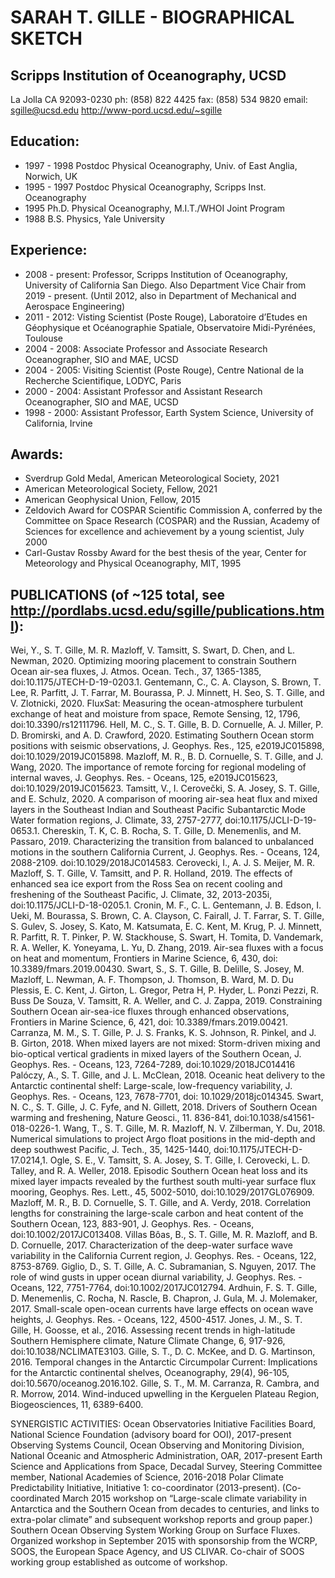 # SARAH T. GILLE - BIOGRAPHICAL  SKETCH
## Scripps Institution of Oceanography, UCSD
La Jolla CA 92093-0230
ph: (858) 822 4425 fax: (858) 534 9820
email: sgille@ucsd.edu http://www-pord.ucsd.edu/~sgille

## Education:
- 1997 - 1998 Postdoc Physical Oceanography, Univ. of East Anglia, Norwich, UK
- 1995 - 1997 Postdoc Physical Oceanography, Scripps Inst. Oceanography
- 1995 Ph.D. Physical Oceanography, M.I.T./WHOI Joint Program
- 1988 B.S. Physics, Yale University

## Experience:
- 2008 - present: Professor, Scripps Institution of Oceanography, University of California San Diego.  Also Department Vice Chair from 2019 - present. (Until 2012, also in Department of Mechanical and Aerospace Engineering)
- 2011 - 2012:	Visting Scientist (Poste Rouge), Laboratoire d’Etudes en Géophysique et Océanographie Spatiale, Observatoire Midi-Pyrénées, Toulouse
- 2004 - 2008:	Associate Professor and Associate Research Oceanographer, SIO and MAE, UCSD
- 2004 - 2005:	Visiting Scientist (Poste Rouge), Centre National de la Recherche Scientifique, LODYC, Paris
- 2000 - 2004:	Assistant Professor and Assistant Research Oceanographer, SIO and MAE, UCSD
- 1998 - 2000:	Assistant Professor, Earth System Science, University of California, Irvine

## Awards:
- Sverdrup Gold Medal, American Meteorological Society, 2021
- American Meteorological Society, Fellow, 2021
- American Geophysical Union, Fellow, 2015
- Zeldovich Award for COSPAR Scientific Commission A, conferred by the Committee on Space Research (COSPAR) and the Russian, Academy of Sciences for excellence and achievement by a young scientist, July 2000
- Carl-Gustav Rossby Award for the best thesis of the year, Center for Meteorology and Physical Oceanography, MIT, 1995

## PUBLICATIONS (of ~125 total, see http://pordlabs.ucsd.edu/sgille/publications.html): 
Wei, Y., S. T. Gille, M. R. Mazloff, V. Tamsitt, S. Swart, D. Chen, and L. Newman, 2020. Optimizing mooring placement to constrain Southern Ocean air-sea fluxes, J. Atmos. Ocean. Tech., 37, 1365-1385, doi:10.1175/JTECH-D-19-0203.1.
Gentemann, C., C. A. Clayson, S. Brown, T. Lee, R. Parfitt, J. T. Farrar, M. Bourassa, P. J. Minnett, H. Seo, S. T. Gille, and V. Zlotnicki, 2020. FluxSat: Measuring the ocean-atmosphere turbulent exchange of heat and moisture from space, Remote Sensing, 12, 1796, doi:10.3390/rs12111796.
Hell, M. C., S. T. Gille, B. D. Cornuelle, A. J. Miller, P. D. Bromirski, and A. D. Crawford, 2020. Estimating Southern Ocean storm positions with seismic observations, J. Geophys. Res., 125, e2019JC015898, doi:10.1029/2019JC015898. 
Mazloff, M. R., B. D. Cornuelle, S. T. Gille, and J. Wang, 2020. The importance of remote forcing for regional modeling of internal waves, J. Geophys. Res. - Oceans, 125, e2019JC015623, doi:10.1029/2019JC015623. 
Tamsitt, V., I. Cerovečki, S. A. Josey, S. T. Gille, and E. Schulz, 2020. A comparison of mooring air-sea heat flux and mixed layers in the Southeast Indian and Southeast Pacific Subantarctic Mode Water formation regions, J. Climate, 33, 2757-2777, doi:10.1175/JCLI-D-19-0653.1. 
Chereskin, T. K, C. B. Rocha, S. T. Gille, D. Menemenlis, and M. Passaro, 2019. Characterizing the transition from balanced to unbalanced motions in the southern California Current, J. Geophys. Res. - Oceans, 124, 2088-2109. doi:10.1029/2018JC014583. 
Cerovecki, I., A. J. S. Meijer, M. R. Mazloff, S. T. Gille, V. Tamsitt, and P. R. Holland, 2019. The effects of enhanced sea ice export from the Ross Sea on recent cooling and freshening of the Southeast Pacific, J. Climate, 32, 2013-2035i, doi:10.1175/JCLI-D-18-0205.1. 
Cronin, M. F., C. L. Gentemann, J. B. Edson, I. Ueki, M. Bourassa, S. Brown, C. A. Clayson, C. Fairall, J. T. Farrar, S. T. Gille, S. Gulev, S. Josey, S. Kato, M. Katsumata, E. C. Kent, M. Krug, P. J. Minnett, R. Parfitt, R. T. Pinker, P. W. Stackhouse, S. Swart, H. Tomita, D. Vandemark, R. A. Weller, K. Yoneyama, L. Yu, D. Zhang, 2019. Air-sea fluxes with a focus on heat and momentum, Frontiers in Marine Science, 6, 430, doi: 10.3389/fmars.2019.00430.
Swart, S., S. T. Gille, B. Delille, S. Josey, M. Mazloff, L. Newman, A. F. Thompson, J. Thomson, B. Ward, M. D. Du Plessis, E. C. Kent, J. Girton, L. Gregor, Petra H, P. Hyder, L. Ponzi Pezzi, R. Buss De Souza, V. Tamsitt, R. A. Weller, and C. J. Zappa, 2019. Constraining Southern Ocean air-sea-ice fluxes through enhanced observations, Frontiers in Marine Science, 6, 421, doi: 10.3389/fmars.2019.00421.
Carranza, M. M., S. T. Gille, P. J. S. Franks, K. S. Johnson, R. Pinkel, and J. B. Girton, 2018. When mixed layers are not mixed: Storm-driven mixing and bio-optical vertical gradients in mixed layers of the Southern Ocean, J. Geophys. Res. - Oceans, 123, 7264-7289, doi:10.1029/2018JC014416 
Palóczy, A., S. T. Gille, and J. L. McClean, 2018. Oceanic heat delivery to the Antarctic continental shelf: Large-scale, low-frequency variability, J. Geophys. Res. - Oceans, 123, 7678-7701, doi: 10.1029/2018jc014345. 
Swart, N. C., S. T. Gille, J. C. Fyfe, and N. Gillett, 2018. Drivers of Southern Ocean warming and freshening, Nature Geosci., 11. 836-841, doi:10.1038/s41561-018-0226-1. 
Wang, T., S. T. Gille, M. R. Mazloff, N. V. Zilberman, Y. Du, 2018. Numerical simulations to project Argo float positions in the mid-depth and deep southwest Pacific, J. Tech., 35, 1425-1440, doi:10.1175/JTECH-D-17.0214,1. 
Ogle, S. E., V. Tamsitt, S. A. Josey, S. T. Gille, I. Cerovecki, L. D. Talley, and R. A. Weller, 2018. Episodic Southern Ocean heat loss and its mixed layer impacts revealed by the furthest south multi-year surface flux mooring, Geophys. Res. Lett., 45, 5002-5010, doi:10.1029/2017GL076909. 
Mazloff, M. R., B. D. Cornuelle, S. T. Gille, and A. Verdy, 2018. Correlation lengths for constraining the large-scale carbon and heat content of the Southern Ocean, 123, 883-901, J. Geophys. Res. - Oceans, doi:10.1002/2017JC013408. 
Villas Bôas, B., S. T. Gille, M. R. Mazloff, and B. D. Cornuelle, 2017. Characterization of the deep-water surface wave variability in the California Current region, J. Geophys. Res. - Oceans, 122, 8753-8769. 
Giglio, D., S. T. Gille, A. C. Subramanian, S. Nguyen, 2017. The role of wind gusts in upper ocean diurnal variability, J. Geophys. Res. - Oceans, 122, 7751-7764, doi:10.1002/2017JC012794.
Ardhuin, F. S. T. Gille, D. Menemenlis, C. Rocha, N. Rascle, B. Chapron, J. Gula, M. J. Molemaker, 2017. Small-scale open-ocean currents have large effects on ocean wave heights, J. Geophys. Res. - Oceans, 122, 4500-4517.
Jones, J. M., S. T. Gille, H. Goosse, et al., 2016. Assessing recent trends in high-latitude Southern Hemisphere climate, Nature Climate Change, 6, 917-926, doi:10.1038/NCLIMATE3103.
Gille, S. T., D. C. McKee, and D. G. Martinson, 2016. Temporal changes in the Antarctic Circumpolar Current: Implications for the Antarctic continental shelves, Oceanography, 29(4), 96-105, doi:10.5670/oceanog.2016.102.
Gille, S. T., M. M. Carranza, R. Cambra, and R. Morrow, 2014. Wind-induced upwelling in the Kerguelen Plateau Region, Biogeosciences, 11, 6389-6400.

SYNERGISTIC ACTIVITIES:
Ocean Observatories Initiative Facilities Board, National Science Foundation (advisory board for OOI), 2017-present
Observing Systems Council, Ocean Observing and Monitoring Division, National Oceanic and Atmospheric Administration, OAR, 2017-present
Earth Science and Applications from Space, Decadal Survey, Steering Committee member, National Academies of Science, 2016-2018
Polar Climate Predictability Initiative, Initiative 1:  co-coordinator (2013-present).  (Co-coordinated March 2015 workshop on “Large-scale climate variability in Antarctica and the Southern Ocean from decades to centuries, and links to extra-polar climate” and subsequent workshop reports and group paper.)
Southern Ocean Observing System Working Group on Surface Fluxes.  Organized workshop in September 2015 with sponsorship from the WCRP, SOOS, the European Space Agency, and US CLIVAR.  Co-chair of SOOS working group established as outcome of workshop.  



